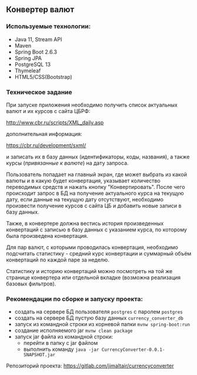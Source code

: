 ## Конвертер валют

### Используемые технологии:

+ Java 11, Stream API
+ Maven
+ Spring Boot 2.6.3
+ Spring JPA
+ PostgreSQL 13
+ Thymeleaf
+ HTML5/CSS(Bootstrap)

### Техническое задание

При запуске приложения необходимо получить список актуальных валют и их курсов с сайта ЦБРФ:

http://www.cbr.ru/scripts/XML_daily.asp

дополнительная информация:

https://cbr.ru/development/sxml/

и записать их в базу данных (идентификаторы, коды, названия), а также курсы (*привязанные к валюте*) на дату запроса.

Пользователь попадает на главный экран, где может выбрать из какой валюты и в какую будет конвертация, указывает количество переводимых средств и нажать кнопку "Конвертировать". После чего происходит запрос в БД на получение актуального курса на текущую дату, если данные на текущую дату отсутствуют, необходимо произвести получение курсов с сайта ЦБ и добавить новые записи в базу данных.

Также, в конвертере должна вестись история произведенных конвертаций с записью в базу данных с указанием курса, по которому была произведена конвертация.

Для пар валют, с которыми проводилась конвертация, необходимо подсчитать статистику - средний курс конвертации и суммарный объём конвертаций по каждой паре за неделю.

Статистику и историю конвертаций можно посмотреть на той же странице конвертера или отдельной вкладке (возможна реализация базовых фильтров).

### Рекомендации по сборке и запуску проекта:

+ создать на сервере БД пользователя `postgres` с паролем `postgres`
+ создать на сервере БД пустую базу данных `currency_converter_db`
+ запуск из командной строки из корневой папки `mvnw spring-boot:run`
+ создание исполняемого jar `mvnw clean package`
+ запуск jar файла из командной строки:
    + перейти в папку с jar файлом
    + выполнить команду `java -jar CurrencyConverter-0.0.1-SNAPSHOT.jar`

Репозиторий проекта: https://gitlab.com/jimaltair/currencyconverter